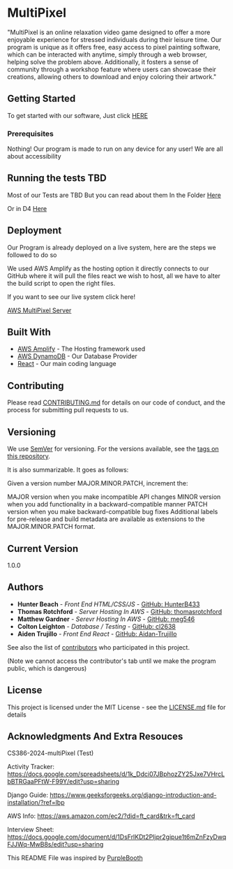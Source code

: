 # MultiPixel

"MultiPixel is an online relaxation video game designed to offer a more enjoyable experience for stressed individuals during their leisure time. Our program is unique as it offers free, easy access to pixel painting software, which can be interacted with anytime, simply through a web browser, helping solve the problem above. Additionally, it fosters a sense of community through a workshop feature where users can showcase their creations, allowing others to download and enjoy coloring their artwork."

## Getting Started

To get started with our software, Just click [HERE](https://www.multi-pixel.com/)

### Prerequisites

Nothing! Our program is made to run on any device for any user! We are all about accessibility

## Running the tests TBD

Most of our Tests are TBD But you can read about them 
In the Folder [Here](https://github.com/thomasrotchford/CS386-2024-multiPainter/tree/main/Unit%20Testing)

Or in D4 [Here](https://github.com/thomasrotchford/CS386-2024-multiPainter/tree/main/Deliverables/Submitted)

## Deployment

Our Program is already deployed on a live system, here are the steps we followed to do so

We used AWS Amplify as the hosting option it directly connects to our GitHub where it will pull the files react we wish to host, all we have to alter the build script to open the right files.

If you want to see our live system click here!

[AWS MultiPixel Server](https://main.d11cyvij8wfh64.amplifyapp.com/)

## Built With
* [AWS Amplify](https://aws.amazon.com/amplify/?gclid=CjwKCAjwte-vBhBFEiwAQSv_xWo2Pgaavj32wuevCtm0NXy542AZu2cszc332S6rSNIlDDi73hVBcxoCqvIQAvD_BwE&trk=9eb02e4d-80e0-4f27-a621-b90b3c870bf3&sc_channel=ps&ef_id=CjwKCAjwte-vBhBFEiwAQSv_xWo2Pgaavj32wuevCtm0NXy542AZu2cszc332S6rSNIlDDi73hVBcxoCqvIQAvD_BwE:G:s&s_kwcid=AL!4422!3!651751060764!e!!g!!aws%20amplify!19852662236!145019201417) - The Hosting framework used
* [AWS DynamoDB](https://aws.amazon.com/pm/dynamodb/?gclid=CjwKCAjwte-vBhBFEiwAQSv_xbI4zK-SsSlYzw5AU1pt20A-3xmc5xQPms0BS_O9jwD256TGvYB0ZxoCtL0QAvD_BwE&trk=390f2f77-1064-4521-bd83-27d9213b65c9&sc_channel=ps&ef_id=CjwKCAjwte-vBhBFEiwAQSv_xbI4zK-SsSlYzw5AU1pt20A-3xmc5xQPms0BS_O9jwD256TGvYB0ZxoCtL0QAvD_BwE:G:s&s_kwcid=AL!4422!3!651751059996!e!!g!!aws%20dynamodb!19852662209!145019198137) - Our Database Provider
* [React](https://react.dev/) - Our main coding language



## Contributing

Please read [CONTRIBUTING.md](https://github.com/thomasrotchford/CS386-2024-multiPixel/blob/main/CONTRIBUTING.md) for details on our code of conduct, and the process for submitting pull requests to us.

## Versioning

We use [SemVer](http://semver.org/) for versioning. For the versions available, see the [tags on this repository](https://github.com/thomasrotchford/CS386-2024-multiPixel/tags). 

It is also summarizable. It goes as follows:

Given a version number MAJOR.MINOR.PATCH, increment the:

MAJOR version when you make incompatible API changes
MINOR version when you add functionality in a backward-compatible manner
PATCH version when you make backward-compatible bug fixes
Additional labels for pre-release and build metadata are available as extensions to the MAJOR.MINOR.PATCH format.

## Current Version

1.0.0

## Authors

* **Hunter Beach** - *Front End HTML/CSS/JS* - [GitHub: HunterB433](https://github.com/HunterB433) 
* **Thomas Rotchford** - *Server Hosting In AWS* - [GitHub: thomasrotchford](https://github.com/thomasrotchford) 
* **Matthew Gardner** - *Serevr Hosting In AWS* - [GitHub: meg546](https://github.com/meg546) 
* **Colton Leighton** - *Database / Testing* - [GitHub: cl2638](https://github.com/cl2638) 
* **Aiden Trujillo** - *Front End React* - [GitHub: Aidan-Trujillo](https://github.com/Aidan-Trujillo) 

See also the list of [contributors](https://github.com/thomasrotchford/CS386-2024-multiPixel/network/dependencies) who participated in this project.

(Note we cannot access the contributor's tab until we make the program public, which is dangerous)

## License

This project is licensed under the MIT License - see the [LICENSE.md](https://github.com/thomasrotchford/CS386-2024-multiPixel/blob/main/LICENSE) file for details

## Acknowledgments And Extra Resouces

CS386-2024-multiPixel (Test)

Activity Tracker: https://docs.google.com/spreadsheets/d/1k_Ddci07JBphozZY25Jxe7VHrcLbBTRGaaPFtW-F99Y/edit?usp=sharing

Django Guide: https://www.geeksforgeeks.org/django-introduction-and-installation/?ref=lbp

AWS Info: https://aws.amazon.com/ec2/?did=ft_card&trk=ft_card

Interview Sheet: https://docs.google.com/document/d/1DsFrlKDt2PIjpr2gipue1t6mZnFzyDwqFJJWq-MwB8s/edit?usp=sharing

This README  File was inspired by [PurpleBooth](https://gist.github.com/PurpleBooth/109311bb0361f32d87a2)


